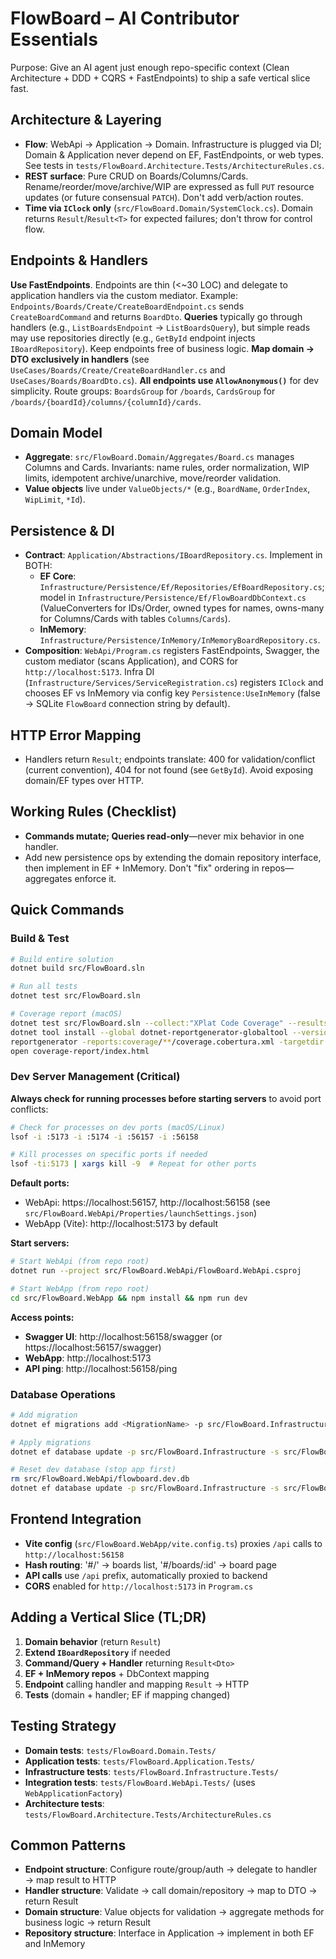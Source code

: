 # FlowBoard – AI Contributor Essentials

Purpose: Give an AI agent just enough repo-specific context (Clean Architecture + DDD + CQRS + FastEndpoints) to ship a safe vertical slice fast.

## Architecture & Layering

- **Flow**: WebApi → Application → Domain. Infrastructure is plugged via DI; Domain & Application never depend on EF, FastEndpoints, or web types. See tests in `tests/FlowBoard.Architecture.Tests/ArchitectureRules.cs`.
- **REST surface**: Pure CRUD on Boards/Columns/Cards. Rename/reorder/move/archive/WIP are expressed as full `PUT` resource updates (or future consensual `PATCH`). Don't add verb/action routes.
- **Time via `IClock` only** (`src/FlowBoard.Domain/SystemClock.cs`). Domain returns `Result`/`Result<T>` for expected failures; don't throw for control flow.

## Endpoints & Handlers

**Use FastEndpoints**. Endpoints are thin (<~30 LOC) and delegate to application handlers via the custom mediator. Example: `Endpoints/Boards/Create/CreateBoardEndpoint.cs` sends `CreateBoardCommand` and returns `BoardDto`.
**Queries** typically go through handlers (e.g., `ListBoardsEndpoint` → `ListBoardsQuery`), but simple reads may use repositories directly (e.g., `GetById` endpoint injects `IBoardRepository`). Keep endpoints free of business logic.
**Map domain → DTO exclusively in handlers** (see `UseCases/Boards/Create/CreateBoardHandler.cs` and `UseCases/Boards/BoardDto.cs`).
**All endpoints use `AllowAnonymous()`** for dev simplicity. Route groups: `BoardsGroup` for `/boards`, `CardsGroup` for `/boards/{boardId}/columns/{columnId}/cards`.

## Domain Model

- **Aggregate**: `src/FlowBoard.Domain/Aggregates/Board.cs` manages Columns and Cards. Invariants: name rules, order normalization, WIP limits, idempotent archive/unarchive, move/reorder validation.
- **Value objects** live under `ValueObjects/*` (e.g., `BoardName`, `OrderIndex`, `WipLimit`, `*Id`).

## Persistence & DI

- **Contract**: `Application/Abstractions/IBoardRepository.cs`. Implement in BOTH:
  - **EF Core**: `Infrastructure/Persistence/Ef/Repositories/EfBoardRepository.cs`; model in `Infrastructure/Persistence/Ef/FlowBoardDbContext.cs` (ValueConverters for IDs/Order, owned types for names, owns-many for Columns/Cards with tables `Columns`/`Cards`).
  - **InMemory**: `Infrastructure/Persistence/InMemory/InMemoryBoardRepository.cs`.
- **Composition**: `WebApi/Program.cs` registers FastEndpoints, Swagger, the custom mediator (scans Application), and CORS for `http://localhost:5173`. Infra DI (`Infrastructure/Services/ServiceRegistration.cs`) registers `IClock` and chooses EF vs InMemory via config key `Persistence:UseInMemory` (false → SQLite `FlowBoard` connection string by default).

## HTTP Error Mapping

- Handlers return `Result`; endpoints translate: 400 for validation/conflict (current convention), 404 for not found (see `GetById`). Avoid exposing domain/EF types over HTTP.

## Working Rules (Checklist)

- **Commands mutate; Queries read-only**—never mix behavior in one handler.
- Add new persistence ops by extending the domain repository interface, then implement in EF + InMemory. Don't "fix" ordering in repos—aggregates enforce it.

## Quick Commands

### Build & Test

```bash
# Build entire solution
dotnet build src/FlowBoard.sln

# Run all tests
dotnet test src/FlowBoard.sln

# Coverage report (macOS)
dotnet test src/FlowBoard.sln --collect:"XPlat Code Coverage" --results-directory coverage
dotnet tool install --global dotnet-reportgenerator-globaltool --version 5.*
reportgenerator -reports:coverage/**/coverage.cobertura.xml -targetdir:coverage-report -reporttypes:Html
open coverage-report/index.html
```

### Dev Server Management (Critical)

**Always check for running processes before starting servers** to avoid port conflicts:

```bash
# Check for processes on dev ports (macOS/Linux)
lsof -i :5173 -i :5174 -i :56157 -i :56158

# Kill processes on specific ports if needed
lsof -ti:5173 | xargs kill -9  # Repeat for other ports
```

**Default ports:**

- WebApi: https://localhost:56157, http://localhost:56158 (see `src/FlowBoard.WebApi/Properties/launchSettings.json`)
- WebApp (Vite): http://localhost:5173 by default

**Start servers:**

```bash
# Start WebApi (from repo root)
dotnet run --project src/FlowBoard.WebApi/FlowBoard.WebApi.csproj

# Start WebApp (from repo root)
cd src/FlowBoard.WebApp && npm install && npm run dev
```

**Access points:**

- **Swagger UI**: http://localhost:56158/swagger (or https://localhost:56157/swagger)
- **WebApp**: http://localhost:5173
- **API ping**: http://localhost:56158/ping

### Database Operations

```bash
# Add migration
dotnet ef migrations add <MigrationName> -p src/FlowBoard.Infrastructure -s src/FlowBoard.WebApi

# Apply migrations
dotnet ef database update -p src/FlowBoard.Infrastructure -s src/FlowBoard.WebApi

# Reset dev database (stop app first)
rm src/FlowBoard.WebApi/flowboard.dev.db
dotnet ef database update -p src/FlowBoard.Infrastructure -s src/FlowBoard.WebApi
```

## Frontend Integration

- **Vite config** (`src/FlowBoard.WebApp/vite.config.ts`) proxies `/api` calls to `http://localhost:56158`
- **Hash routing**: '#/' → boards list, '#/boards/:id' → board page
- **API calls** use `/api` prefix, automatically proxied to backend
- **CORS** enabled for `http://localhost:5173` in `Program.cs`

## Adding a Vertical Slice (TL;DR)

1. **Domain behavior** (return `Result`)
2. **Extend `IBoardRepository`** if needed
3. **Command/Query + Handler** returning `Result<Dto>`
4. **EF + InMemory repos** + DbContext mapping
5. **Endpoint** calling handler and mapping `Result` → HTTP
6. **Tests** (domain + handler; EF if mapping changed)

## Testing Strategy

- **Domain tests**: `tests/FlowBoard.Domain.Tests/`
- **Application tests**: `tests/FlowBoard.Application.Tests/`
- **Infrastructure tests**: `tests/FlowBoard.Infrastructure.Tests/`
- **Integration tests**: `tests/FlowBoard.WebApi.Tests/` (uses `WebApplicationFactory`)
- **Architecture tests**: `tests/FlowBoard.Architecture.Tests/ArchitectureRules.cs`

## Common Patterns

- **Endpoint structure**: Configure route/group/auth → delegate to handler → map result to HTTP
- **Handler structure**: Validate → call domain/repository → map to DTO → return Result
- **Domain structure**: Value objects for validation → aggregate methods for business logic → return Result
- **Repository structure**: Interface in Application → implement in both EF and InMemory